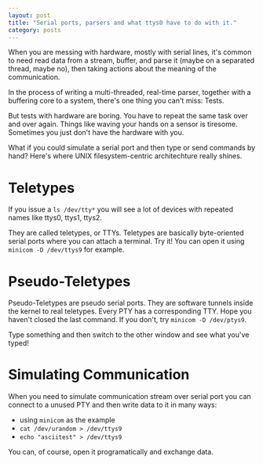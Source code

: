 ```yaml
---
layout: post
title: "Serial ports, parsers and what ttys0 have to do with it."
category: posts
---
```


When you are messing with hardware, mostly with serial lines, it's common to need read data from a stream, buffer, and parse it (maybe on a separated thread, maybe no), then taking actions about the meaning of the communication.

In the process of writing a multi-threaded, real-time parser, together with a buffering core to a system, there's one thing you can't miss: Tests.

But tests with hardware are boring. You have to repeat the same task over and over again. Things like waving your hands on a sensor is tiresome. Sometimes you just don't have the hardware with you. 

What if you could simulate a serial port and then type or send commands by hand? Here's where UNIX filesystem-centric architechture really shines.


# Teletypes

If you issue a `ls /dev/tty*` you will see a lot of devices with repeated names like ttys0, ttys1, ttys2.

They are called teletypes, or TTYs. Teletypes are basically byte-oriented serial ports where you can attach a terminal. Try it! You can open it using `minicom -D /dev/ttys9` for example.

# Pseudo-Teletypes

Pseudo-Teletypes are pseudo serial ports. They are software tunnels inside the kernel to real teletypes. Every PTY has a corresponding TTY. Hope you haven't closed the last command. If you don't, try `minicom -D /dev/ptys9`. 

Type something and then switch to the other window and see what you've typed!

# Simulating Communication

When you need to simulate communication stream over serial port you can connect to a unused PTY and then write data to it in many ways:

* using `minicom` as the example
* `cat /dev/urandom > /dev/ttys9`
* `echo "asciitest" > /dev/ttys9`

You can, of course, open it programatically and exchange data.


